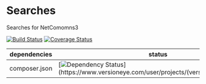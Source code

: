 Searches
==============

Searches for NetComomns3

[![Build Status](https://api.travis-ci.org/NetCommons3/Searches.png?branch=master)](https://travis-ci.org/NetCommons3/Searches)
[![Coverage Status](https://coveralls.io/repos/NetCommons3/Searches/badge.png?branch=master)](https://coveralls.io/r/NetCommons3/Searches?branch=master)

| dependencies  | status |
| ------------- | ------ |
| composer.json | [![Dependency Status](https://www.versioneye.com/user/projects/(versioneye_project_ID)/badge.png)](https://www.versioneye.com/user/projects/(versioneye_project_ID)) |
